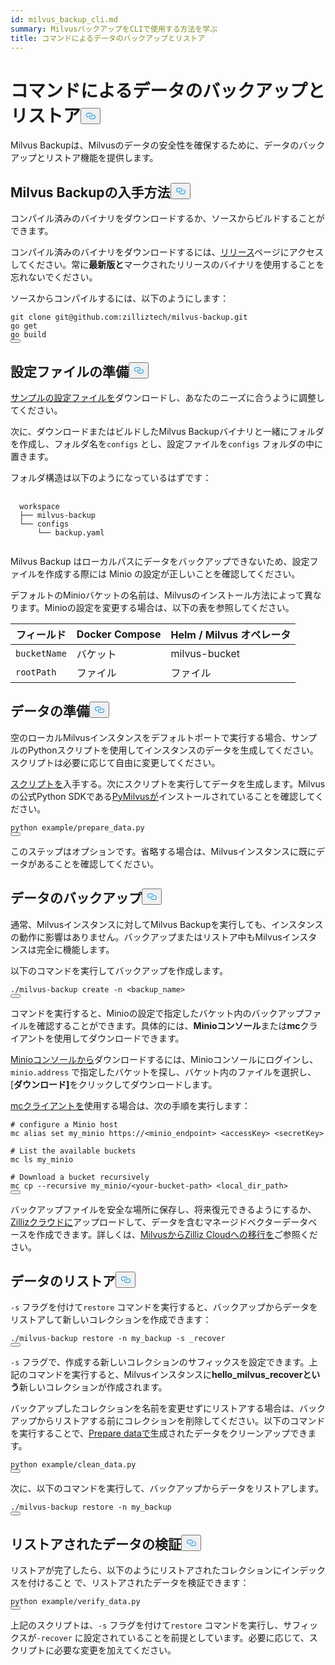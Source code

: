 ```yaml
---
id: milvus_backup_cli.md
summary: MilvusバックアップをCLIで使用する方法を学ぶ
title: コマンドによるデータのバックアップとリストア
---
```

<h1 id="Back-up-and-Restore-Data-Using-Commands" class="common-anchor-header">コマンドによるデータのバックアップとリストア<button data-href="#Back-up-and-Restore-Data-Using-Commands" class="anchor-icon" translate="no">
      <svg translate="no"
        aria-hidden="true"
        focusable="false"
        height="20"
        version="1.1"
        viewBox="0 0 16 16"
        width="16"
      >
        <path
          fill="#0092E4"
          fill-rule="evenodd"
          d="M4 9h1v1H4c-1.5 0-3-1.69-3-3.5S2.55 3 4 3h4c1.45 0 3 1.69 3 3.5 0 1.41-.91 2.72-2 3.25V8.59c.58-.45 1-1.27 1-2.09C10 5.22 8.98 4 8 4H4c-.98 0-2 1.22-2 2.5S3 9 4 9zm9-3h-1v1h1c1 0 2 1.22 2 2.5S13.98 12 13 12H9c-.98 0-2-1.22-2-2.5 0-.83.42-1.64 1-2.09V6.25c-1.09.53-2 1.84-2 3.25C6 11.31 7.55 13 9 13h4c1.45 0 3-1.69 3-3.5S14.5 6 13 6z"
        ></path>
      </svg>
    </button></h1><p>Milvus Backupは、Milvusのデータの安全性を確保するために、データのバックアップとリストア機能を提供します。</p>
<h2 id="Obtain-Milvus-Backup" class="common-anchor-header">Milvus Backupの入手方法<button data-href="#Obtain-Milvus-Backup" class="anchor-icon" translate="no">
      <svg translate="no"
        aria-hidden="true"
        focusable="false"
        height="20"
        version="1.1"
        viewBox="0 0 16 16"
        width="16"
      >
        <path
          fill="#0092E4"
          fill-rule="evenodd"
          d="M4 9h1v1H4c-1.5 0-3-1.69-3-3.5S2.55 3 4 3h4c1.45 0 3 1.69 3 3.5 0 1.41-.91 2.72-2 3.25V8.59c.58-.45 1-1.27 1-2.09C10 5.22 8.98 4 8 4H4c-.98 0-2 1.22-2 2.5S3 9 4 9zm9-3h-1v1h1c1 0 2 1.22 2 2.5S13.98 12 13 12H9c-.98 0-2-1.22-2-2.5 0-.83.42-1.64 1-2.09V6.25c-1.09.53-2 1.84-2 3.25C6 11.31 7.55 13 9 13h4c1.45 0 3-1.69 3-3.5S14.5 6 13 6z"
        ></path>
      </svg>
    </button></h2><p>コンパイル済みのバイナリをダウンロードするか、ソースからビルドすることができます。</p>
<p>コンパイル済みのバイナリをダウンロードするには、<a href="https://github.com/zilliztech/milvus-backup/releases">リリース</a>ページにアクセスしてください。常に<strong>最新版と</strong>マークされたリリースのバイナリを使用することを忘れないでください。</p>
<p>ソースからコンパイルするには、以下のようにします：</p>
<pre><code translate="no" class="language-shell">git clone git@github.com:zilliztech/milvus-backup.git
go get
go build
<button class="copy-code-btn"></button></code></pre>
<h2 id="Prepare-configuration-file" class="common-anchor-header">設定ファイルの準備<button data-href="#Prepare-configuration-file" class="anchor-icon" translate="no">
      <svg translate="no"
        aria-hidden="true"
        focusable="false"
        height="20"
        version="1.1"
        viewBox="0 0 16 16"
        width="16"
      >
        <path
          fill="#0092E4"
          fill-rule="evenodd"
          d="M4 9h1v1H4c-1.5 0-3-1.69-3-3.5S2.55 3 4 3h4c1.45 0 3 1.69 3 3.5 0 1.41-.91 2.72-2 3.25V8.59c.58-.45 1-1.27 1-2.09C10 5.22 8.98 4 8 4H4c-.98 0-2 1.22-2 2.5S3 9 4 9zm9-3h-1v1h1c1 0 2 1.22 2 2.5S13.98 12 13 12H9c-.98 0-2-1.22-2-2.5 0-.83.42-1.64 1-2.09V6.25c-1.09.53-2 1.84-2 3.25C6 11.31 7.55 13 9 13h4c1.45 0 3-1.69 3-3.5S14.5 6 13 6z"
        ></path>
      </svg>
    </button></h2><p><a href="https://raw.githubusercontent.com/zilliztech/milvus-backup/master/configs/backup.yaml">サンプルの設定ファイルを</a>ダウンロードし、あなたのニーズに合うように調整してください。</p>
<p>次に、ダウンロードまたはビルドしたMilvus Backupバイナリと一緒にフォルダを作成し、フォルダ名を<code translate="no">configs</code> とし、設定ファイルを<code translate="no">configs</code> フォルダの中に置きます。</p>
<p>フォルダ構造は以下のようになっているはずです：</p>
<pre>
  <code translate="no">
  workspace
  ├── milvus-backup
  └── configs
      └── backup.yaml
  </code>
</pre>
<p>Milvus Backup はローカルパスにデータをバックアップできないため、設定ファイルを作成する際には Minio の設定が正しいことを確認してください。</p>
<div class="alert note">
<p>デフォルトのMinioバケットの名前は、Milvusのインストール方法によって異なります。Minioの設定を変更する場合は、以下の表を参照してください。</p>
<table>
<thead>
<tr><th>フィールド</th><th>Docker Compose</th><th>Helm / Milvus オペレータ</th></tr>
</thead>
<tbody>
<tr><td><code translate="no">bucketName</code></td><td>バケット</td><td>milvus-bucket</td></tr>
<tr><td><code translate="no">rootPath</code></td><td>ファイル</td><td>ファイル</td></tr>
</tbody>
</table>
</div>
<h2 id="Prepare-data" class="common-anchor-header">データの準備<button data-href="#Prepare-data" class="anchor-icon" translate="no">
      <svg translate="no"
        aria-hidden="true"
        focusable="false"
        height="20"
        version="1.1"
        viewBox="0 0 16 16"
        width="16"
      >
        <path
          fill="#0092E4"
          fill-rule="evenodd"
          d="M4 9h1v1H4c-1.5 0-3-1.69-3-3.5S2.55 3 4 3h4c1.45 0 3 1.69 3 3.5 0 1.41-.91 2.72-2 3.25V8.59c.58-.45 1-1.27 1-2.09C10 5.22 8.98 4 8 4H4c-.98 0-2 1.22-2 2.5S3 9 4 9zm9-3h-1v1h1c1 0 2 1.22 2 2.5S13.98 12 13 12H9c-.98 0-2-1.22-2-2.5 0-.83.42-1.64 1-2.09V6.25c-1.09.53-2 1.84-2 3.25C6 11.31 7.55 13 9 13h4c1.45 0 3-1.69 3-3.5S14.5 6 13 6z"
        ></path>
      </svg>
    </button></h2><p>空のローカルMilvusインスタンスをデフォルトポートで実行する場合、サンプルのPythonスクリプトを使用してインスタンスのデータを生成してください。スクリプトは必要に応じて自由に変更してください。</p>
<p><a href="https://raw.githubusercontent.com/zilliztech/milvus-backup/main/example/prepare_data.py">スクリプトを</a>入手する。次にスクリプトを実行してデータを生成します。Milvusの公式Python SDKである<a href="https://pypi.org/project/pymilvus/">PyMilvusが</a>インストールされていることを確認してください。</p>
<pre><code translate="no" class="language-shell">python example/prepare_data.py
<button class="copy-code-btn"></button></code></pre>
<p>このステップはオプションです。省略する場合は、Milvusインスタンスに既にデータがあることを確認してください。</p>
<h2 id="Back-up-data" class="common-anchor-header">データのバックアップ<button data-href="#Back-up-data" class="anchor-icon" translate="no">
      <svg translate="no"
        aria-hidden="true"
        focusable="false"
        height="20"
        version="1.1"
        viewBox="0 0 16 16"
        width="16"
      >
        <path
          fill="#0092E4"
          fill-rule="evenodd"
          d="M4 9h1v1H4c-1.5 0-3-1.69-3-3.5S2.55 3 4 3h4c1.45 0 3 1.69 3 3.5 0 1.41-.91 2.72-2 3.25V8.59c.58-.45 1-1.27 1-2.09C10 5.22 8.98 4 8 4H4c-.98 0-2 1.22-2 2.5S3 9 4 9zm9-3h-1v1h1c1 0 2 1.22 2 2.5S13.98 12 13 12H9c-.98 0-2-1.22-2-2.5 0-.83.42-1.64 1-2.09V6.25c-1.09.53-2 1.84-2 3.25C6 11.31 7.55 13 9 13h4c1.45 0 3-1.69 3-3.5S14.5 6 13 6z"
        ></path>
      </svg>
    </button></h2><p>通常、Milvusインスタンスに対してMilvus Backupを実行しても、インスタンスの動作に影響はありません。バックアップまたはリストア中もMilvusインスタンスは完全に機能します。</p>
<div class="tab-wrapper"></div>
<p>以下のコマンドを実行してバックアップを作成します。</p>
<pre><code translate="no" class="language-shell">./milvus-backup create -n &lt;backup_name&gt;
<button class="copy-code-btn"></button></code></pre>
<p>コマンドを実行すると、Minioの設定で指定したバケット内のバックアップファイルを確認することができます。具体的には、<strong>Minioコンソール</strong>または<strong>mc</strong>クライアントを使用してダウンロードできます。</p>
<p><a href="https://min.io/docs/minio/kubernetes/upstream/administration/minio-console.html">Minioコンソールから</a>ダウンロードするには、Minioコンソールにログインし、<code translate="no">minio.address</code> で指定したバケットを探し、バケット内のファイルを選択し、[<strong>ダウンロード]</strong>をクリックしてダウンロードします。</p>
<p><a href="https://min.io/docs/minio/linux/reference/minio-mc.html#mc-install">mcクライアントを</a>使用する場合は、次の手順を実行します：</p>
<pre><code translate="no" class="language-shell"><span class="hljs-meta prompt_"># </span><span class="language-bash">configure a Minio host</span>
mc alias set my_minio https://&lt;minio_endpoint&gt; &lt;accessKey&gt; &lt;secretKey&gt;
<span class="hljs-meta prompt_">
# </span><span class="language-bash">List the available buckets</span>
mc ls my_minio
<span class="hljs-meta prompt_">
# </span><span class="language-bash">Download a bucket recursively</span>
mc cp --recursive my_minio/&lt;your-bucket-path&gt; &lt;local_dir_path&gt;
<button class="copy-code-btn"></button></code></pre>
<p>バックアップファイルを安全な場所に保存し、将来復元できるようにするか、<a href="https://cloud.zilliz.com">Zillizクラウドに</a>アップロードして、データを含むマネージドベクターデータベースを作成できます。詳しくは、<a href="https://zilliz.com/doc/migrate_from_milvus-2x">MilvusからZilliz Cloudへの移行を</a>ご参照ください。</p>
<h2 id="Restore-data" class="common-anchor-header">データのリストア<button data-href="#Restore-data" class="anchor-icon" translate="no">
      <svg translate="no"
        aria-hidden="true"
        focusable="false"
        height="20"
        version="1.1"
        viewBox="0 0 16 16"
        width="16"
      >
        <path
          fill="#0092E4"
          fill-rule="evenodd"
          d="M4 9h1v1H4c-1.5 0-3-1.69-3-3.5S2.55 3 4 3h4c1.45 0 3 1.69 3 3.5 0 1.41-.91 2.72-2 3.25V8.59c.58-.45 1-1.27 1-2.09C10 5.22 8.98 4 8 4H4c-.98 0-2 1.22-2 2.5S3 9 4 9zm9-3h-1v1h1c1 0 2 1.22 2 2.5S13.98 12 13 12H9c-.98 0-2-1.22-2-2.5 0-.83.42-1.64 1-2.09V6.25c-1.09.53-2 1.84-2 3.25C6 11.31 7.55 13 9 13h4c1.45 0 3-1.69 3-3.5S14.5 6 13 6z"
        ></path>
      </svg>
    </button></h2><div class="tab-wrapper"></div>
<p><code translate="no">-s</code> フラグを付けて<code translate="no">restore</code> コマンドを実行すると、バックアップからデータをリストアして新しいコレクションを作成できます：</p>
<pre><code translate="no" class="language-shell">./milvus-backup restore -n my_backup -s _recover
<button class="copy-code-btn"></button></code></pre>
<p><code translate="no">-s</code> フラグで、作成する新しいコレクションのサフィックスを設定できます。上記のコマンドを実行すると、Milvusインスタンスに<strong>hello_milvus_recoverという</strong>新しいコレクションが作成されます。</p>
<p>バックアップしたコレクションを名前を変更せずにリストアする場合は、バックアップからリストアする前にコレクションを削除してください。以下のコマンドを実行することで、<a href="#Prepare-data">Prepare dataで</a>生成されたデータをクリーンアップできます。</p>
<pre><code translate="no" class="language-shell">python example/clean_data.py
<button class="copy-code-btn"></button></code></pre>
<p>次に、以下のコマンドを実行して、バックアップからデータをリストアします。</p>
<pre><code translate="no" class="language-shell">./milvus-backup restore -n my_backup
<button class="copy-code-btn"></button></code></pre>
<h2 id="Verify-restored-data" class="common-anchor-header">リストアされたデータの検証<button data-href="#Verify-restored-data" class="anchor-icon" translate="no">
      <svg translate="no"
        aria-hidden="true"
        focusable="false"
        height="20"
        version="1.1"
        viewBox="0 0 16 16"
        width="16"
      >
        <path
          fill="#0092E4"
          fill-rule="evenodd"
          d="M4 9h1v1H4c-1.5 0-3-1.69-3-3.5S2.55 3 4 3h4c1.45 0 3 1.69 3 3.5 0 1.41-.91 2.72-2 3.25V8.59c.58-.45 1-1.27 1-2.09C10 5.22 8.98 4 8 4H4c-.98 0-2 1.22-2 2.5S3 9 4 9zm9-3h-1v1h1c1 0 2 1.22 2 2.5S13.98 12 13 12H9c-.98 0-2-1.22-2-2.5 0-.83.42-1.64 1-2.09V6.25c-1.09.53-2 1.84-2 3.25C6 11.31 7.55 13 9 13h4c1.45 0 3-1.69 3-3.5S14.5 6 13 6z"
        ></path>
      </svg>
    </button></h2><p>リストアが完了したら、以下のようにリストアされたコレクションにインデックスを付けること で、リストアされたデータを検証できます：</p>
<pre><code translate="no" class="language-shell">python example/verify_data.py
<button class="copy-code-btn"></button></code></pre>
<p>上記のスクリプトは、<code translate="no">-s</code> フラグを付けて<code translate="no">restore</code> コマンドを実行し、サフィックスが<code translate="no">-recover</code> に設定されていることを前提としています。必要に応じて、スクリプトに必要な変更を加えてください。</p>
